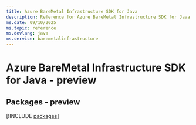 ```yaml
---
title: Azure BareMetal Infrastructure SDK for Java
description: Reference for Azure BareMetal Infrastructure SDK for Java
ms.date: 09/10/2025
ms.topic: reference
ms.devlang: java
ms.service: baremetalinfrastructure
---
```

# Azure BareMetal Infrastructure SDK for Java - preview
## Packages - preview
[!INCLUDE [packages](baremetal-infrastructure-index.md)]